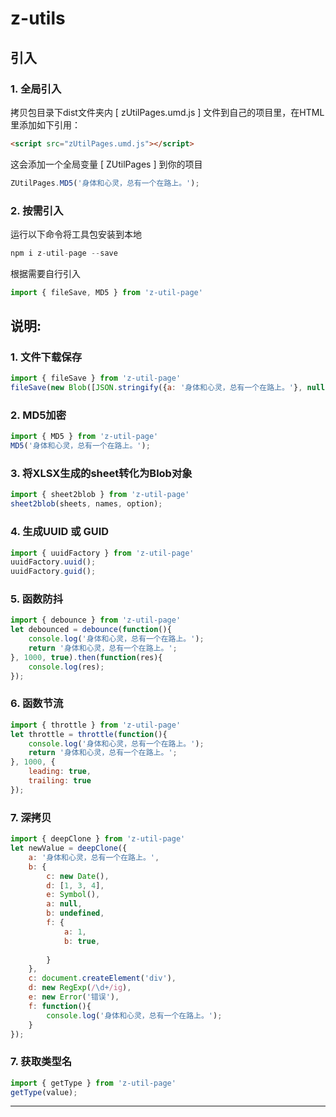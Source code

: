 # __z-utils__

## 引入

### 1. 全局引入

拷贝包目录下dist文件夹内 [ zUtilPages.umd.js ] 文件到自己的项目里，在HTML里添加如下引用：

``` html
<script src="zUtilPages.umd.js"></script>
```

这会添加一个全局变量 [ ZUtilPages ] 到你的项目

``` javascript
ZUtilPages.MD5('身体和心灵，总有一个在路上。');
```

### 2. 按需引入

运行以下命令将工具包安装到本地

``` javascript
npm i z-util-page --save
```

根据需要自行引入

``` javascript
import { fileSave, MD5 } from 'z-util-page'
```

## 说明:

### 1. 文件下载保存

``` javascript
import { fileSave } from 'z-util-page'
fileSave(new Blob([JSON.stringify({a: '身体和心灵，总有一个在路上。'}, null, 2)], {type : 'application/json'}), 'test.json');
```

### 2. MD5加密

``` javascript
import { MD5 } from 'z-util-page'
MD5('身体和心灵，总有一个在路上。');
```

### 3.  将XLSX生成的sheet转化为Blob对象

``` javascript
import { sheet2blob } from 'z-util-page'
sheet2blob(sheets, names, option);
```

### 4.  生成UUID  或  GUID

``` javascript
import { uuidFactory } from 'z-util-page'
uuidFactory.uuid();
uuidFactory.guid();
```

### 5. 函数防抖

``` javascript
import { debounce } from 'z-util-page'
let debounced = debounce(function(){
    console.log('身体和心灵，总有一个在路上。');
    return '身体和心灵，总有一个在路上。';
}, 1000, true).then(function(res){
    console.log(res);
});
```

### 6. 函数节流

``` javascript
import { throttle } from 'z-util-page'
let throttle = throttle(function(){
    console.log('身体和心灵，总有一个在路上。');
    return '身体和心灵，总有一个在路上。';
}, 1000, {
    leading: true,
    trailing: true
});
```

### 7. 深拷贝

``` javascript
import { deepClone } from 'z-util-page'
let newValue = deepClone({
    a: '身体和心灵，总有一个在路上。',
    b: {
        c: new Date(),
        d: [1, 3, 4],
        e: Symbol(),
        a: null,
        b: undefined,
        f: {
            a: 1,
            b: true,
            
        }
    },
    c: document.createElement('div'),
    d: new RegExp(/\d+/ig),
    e: new Error('错误'),
    f: function(){
        console.log('身体和心灵，总有一个在路上。');
    }
});
```

### 7. 获取类型名

``` javascript
import { getType } from 'z-util-page'
getType(value);
```



---
### 

#### 
